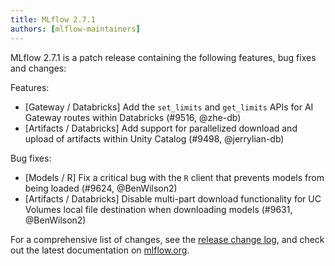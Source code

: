 ```yaml
---
title: MLflow 2.7.1
authors: [mlflow-maintainers]
---
```


MLflow 2.7.1 is a patch release containing the following features, bug fixes and changes:

Features:

- [Gateway / Databricks] Add the `set_limits` and `get_limits` APIs for AI Gateway routes within Databricks (#9516, @zhe-db)
- [Artifacts / Databricks] Add support for parallelized download and upload of artifacts within Unity Catalog (#9498, @jerrylian-db)

Bug fixes:

- [Models / R] Fix a critical bug with the `R` client that prevents models from being loaded (#9624, @BenWilson2)
- [Artifacts / Databricks] Disable multi-part download functionality for UC Volumes local file destination when downloading models (#9631, @BenWilson2)

For a comprehensive list of changes, see the [release change log](https://github.com/mlflow/mlflow/releases/tag/v2.7.1), and check out the latest documentation on [mlflow.org](http://mlflow.org/).
